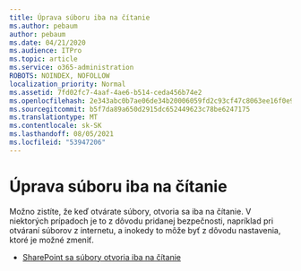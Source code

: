 ```yaml
---
title: Úprava súboru iba na čítanie
ms.author: pebaum
author: pebaum
ms.date: 04/21/2020
ms.audience: ITPro
ms.topic: article
ms.service: o365-administration
ROBOTS: NOINDEX, NOFOLLOW
localization_priority: Normal
ms.assetid: 7fd02fc7-4aaf-4ae6-b514-ceda456b74e2
ms.openlocfilehash: 2e343abc0b7ae06de34b20006059fd2c93cf47c8063ee16f0e9e1ab273e1ee4d
ms.sourcegitcommit: b5f7da89a650d2915dc652449623c78be6247175
ms.translationtype: MT
ms.contentlocale: sk-SK
ms.lasthandoff: 08/05/2021
ms.locfileid: "53947206"
---
```

# <a name="edit-a-read-only-file"></a>Úprava súboru iba na čítanie

Možno zistíte, že keď otvárate súbory, otvoria sa iba na čítanie. V niektorých prípadoch je to z dôvodu pridanej bezpečnosti, napríklad pri otváraní súborov z internetu, a inokedy to môže byť z dôvodu nastavenia, ktoré je možné zmeniť.

- [SharePoint sa súbory otvoria iba na čítanie](https://docs.microsoft.com/sharepoint/troubleshoot/lists-and-libraries/files-open-as-read-only-and-cannot-check-in-or-out)
